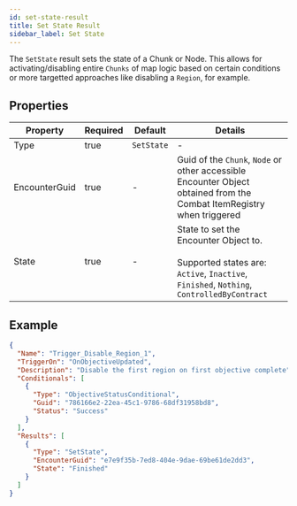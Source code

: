 ```yaml
---
id: set-state-result
title: Set State Result
sidebar_label: Set State
---
```


The `SetState` result sets the state of a Chunk or Node. This allows for activating/disabling entire `Chunks` of map logic based on certain conditions or more targetted approaches like disabling a `Region`, for example.

## Properties

| Property      | Required | Default    | Details                                                                                                                                    |
| ------------- | -------- | ---------- | ------------------------------------------------------------------------------------------------------------------------------------------ |
| Type          | true     | `SetState` | -                                                                                                                                          |
| EncounterGuid | true     | -          | Guid of the `Chunk`, `Node` or other accessible Encounter Object obtained from the Combat ItemRegistry when triggered                      |
| State         | true     | -          | State to set the Encounter Object to.<br /><br />Supported states are: `Active`, `Inactive`, `Finished`, `Nothing`, `ControlledByContract` |

## Example

```json
{
  "Name": "Trigger_Disable_Region_1",
  "TriggerOn": "OnObjectiveUpdated",
  "Description": "Disable the first region on first objective complete",
  "Conditionals": [
    {
      "Type": "ObjectiveStatusConditional",
      "Guid": "786166e2-22ea-45c1-9786-68df31958bd8",
      "Status": "Success"
    }
  ],
  "Results": [
    {
      "Type": "SetState",
      "EncounterGuid": "e7e9f35b-7ed8-404e-9dae-69be61de2dd3",
      "State": "Finished"
    }
  ]
}
```
